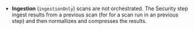 * **Ingestion** (`ingestionOnly`) scans are not orchestrated. The Security step ingest results from a previous scan (for for a scan run in an previous step) and then normallizes and compresses the results. 
